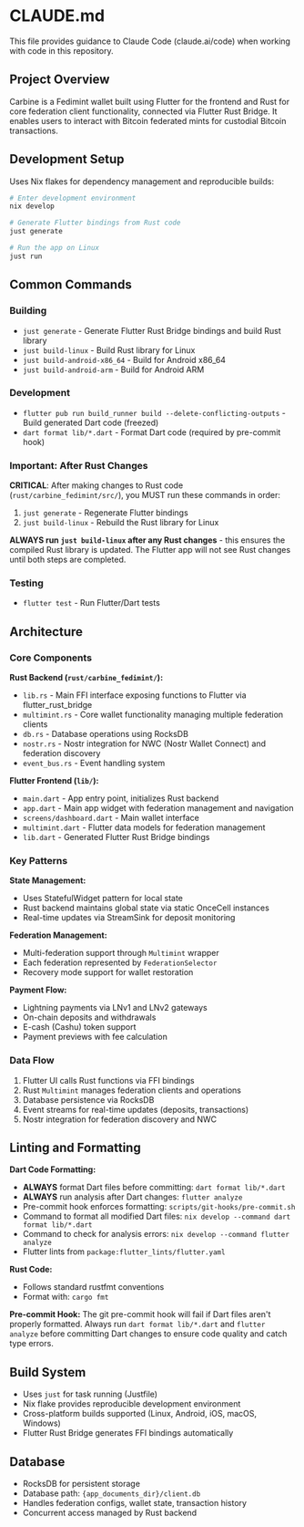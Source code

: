 # CLAUDE.md

This file provides guidance to Claude Code (claude.ai/code) when working with code in this repository.

## Project Overview

Carbine is a Fedimint wallet built using Flutter for the frontend and Rust for core federation client functionality, connected via Flutter Rust Bridge. It enables users to interact with Bitcoin federated mints for custodial Bitcoin transactions.

## Development Setup

Uses Nix flakes for dependency management and reproducible builds:

```bash
# Enter development environment
nix develop

# Generate Flutter bindings from Rust code
just generate

# Run the app on Linux
just run
```

## Common Commands

### Building
- `just generate` - Generate Flutter Rust Bridge bindings and build Rust library
- `just build-linux` - Build Rust library for Linux
- `just build-android-x86_64` - Build for Android x86_64
- `just build-android-arm` - Build for Android ARM

### Development
- `flutter pub run build_runner build --delete-conflicting-outputs` - Build generated Dart code (freezed)
- `dart format lib/*.dart` - Format Dart code (required by pre-commit hook)

### Important: After Rust Changes
**CRITICAL**: After making changes to Rust code (`rust/carbine_fedimint/src/`), you MUST run these commands in order:
1. `just generate` - Regenerate Flutter bindings  
2. `just build-linux` - Rebuild the Rust library for Linux

**ALWAYS run `just build-linux` after any Rust changes** - this ensures the compiled Rust library is updated. The Flutter app will not see Rust changes until both steps are completed.

### Testing
- `flutter test` - Run Flutter/Dart tests

## Architecture

### Core Components

**Rust Backend (`rust/carbine_fedimint/`):**
- `lib.rs` - Main FFI interface exposing functions to Flutter via flutter_rust_bridge
- `multimint.rs` - Core wallet functionality managing multiple federation clients
- `db.rs` - Database operations using RocksDB
- `nostr.rs` - Nostr integration for NWC (Nostr Wallet Connect) and federation discovery
- `event_bus.rs` - Event handling system

**Flutter Frontend (`lib/`):**
- `main.dart` - App entry point, initializes Rust backend
- `app.dart` - Main app widget with federation management and navigation
- `screens/dashboard.dart` - Main wallet interface
- `multimint.dart` - Flutter data models for federation management
- `lib.dart` - Generated Flutter Rust Bridge bindings

### Key Patterns

**State Management:**
- Uses StatefulWidget pattern for local state
- Rust backend maintains global state via static OnceCell instances
- Real-time updates via StreamSink for deposit monitoring

**Federation Management:**
- Multi-federation support through `Multimint` wrapper
- Each federation represented by `FederationSelector` 
- Recovery mode support for wallet restoration

**Payment Flow:**
- Lightning payments via LNv1 and LNv2 gateways
- On-chain deposits and withdrawals
- E-cash (Cashu) token support
- Payment previews with fee calculation

### Data Flow

1. Flutter UI calls Rust functions via FFI bindings
2. Rust `Multimint` manages federation clients and operations
3. Database persistence via RocksDB
4. Event streams for real-time updates (deposits, transactions)
5. Nostr integration for federation discovery and NWC

## Linting and Formatting

**Dart Code Formatting:**
- **ALWAYS** format Dart files before committing: `dart format lib/*.dart`
- **ALWAYS** run analysis after Dart changes: `flutter analyze`
- Pre-commit hook enforces formatting: `scripts/git-hooks/pre-commit.sh`
- Command to format all modified Dart files: `nix develop --command dart format lib/*.dart`
- Command to check for analysis errors: `nix develop --command flutter analyze`
- Flutter lints from `package:flutter_lints/flutter.yaml`

**Rust Code:**
- Follows standard rustfmt conventions
- Format with: `cargo fmt`

**Pre-commit Hook:**
The git pre-commit hook will fail if Dart files aren't properly formatted. Always run `dart format lib/*.dart` and `flutter analyze` before committing Dart changes to ensure code quality and catch type errors.

## Build System

- Uses `just` for task running (Justfile)
- Nix flake provides reproducible development environment
- Cross-platform builds supported (Linux, Android, iOS, macOS, Windows)
- Flutter Rust Bridge generates FFI bindings automatically

## Database

- RocksDB for persistent storage
- Database path: `{app_documents_dir}/client.db`
- Handles federation configs, wallet state, transaction history
- Concurrent access managed by Rust backend